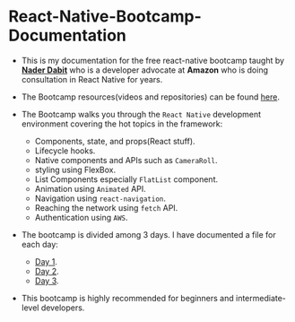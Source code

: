 # React-Native-Bootcamp-Documentation
* This is my documentation for the free react-native bootcamp taught by 
[**Nader Dabit**](https://twitter.com/dabit3?ref_src=twsrc%5Egoogle%7Ctwcamp%5Eserp%7Ctwgr%5Eauthor) who is a developer 
advocate at **Amazon** who is doing consultation in React Native for years.

* The Bootcamp resources(videos and repositories) can be found [here](https://tylermcginnis.com/free-react-native-bootcamp/).

* The Bootcamp walks you through the ` React Native ` development environment covering the hot topics in the framework:
  * Components, state, and props(React stuff).
  * Lifecycle hooks.
  * Native components and APIs such as ` CameraRoll `.
  * styling using FlexBox.
  * List Components especially ` FlatList ` component.
  * Animation using ` Animated ` API.
  * Navigation using ` react-navigation `.
  * Reaching the network using ` fetch ` API.
  * Authentication using ` AWS `.

* The bootcamp is divided among 3 days. I have documented a file for each day:
  * [Day 1](https://github.com/hossamnasser938/React-Native-Bootcamp-Documentation/blob/master/docs/day1.md).
  * [Day 2](https://github.com/hossamnasser938/React-Native-Bootcamp-Documentation/blob/master/docs/day2.md).
  * [Day 3](https://github.com/hossamnasser938/React-Native-Bootcamp-Documentation/blob/master/docs/day3.md).
 
* This bootcamp is highly recommended for beginners and intermediate-level developers.
